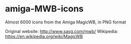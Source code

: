 # amiga-MWB-icons
Almost 6000 icons from the Amiga MagicWB, in PNG format

Original website: http://www.sasg.com/mwb/
Wikipedia: https://en.wikipedia.org/wiki/MagicWB
